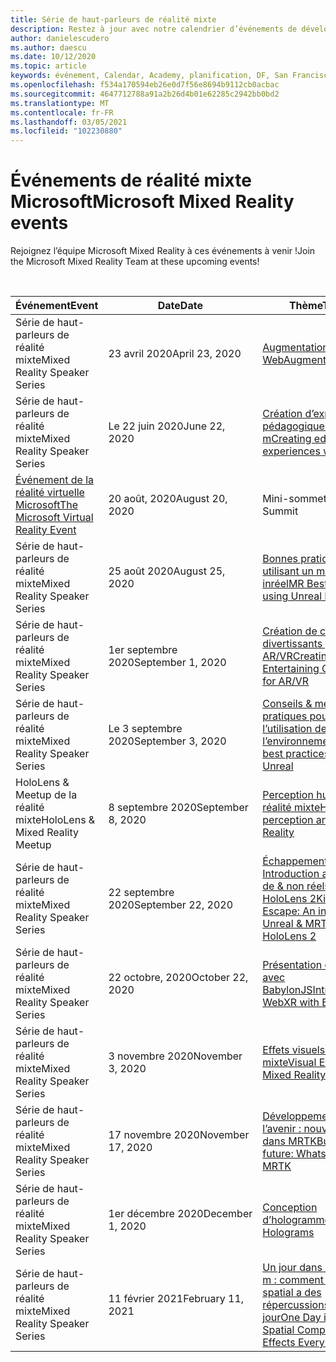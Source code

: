 ```yaml
---
title: Série de haut-parleurs de réalité mixte
description: Restez à jour avec notre calendrier d’événements de développeurs de réalité mixte au niveau du réacteur à San Francisco.
author: danielescudero
ms.author: daescu
ms.date: 10/12/2020
ms.topic: article
keywords: événement, Calendar, Academy, planification, DF, San Francisco, réacteur
ms.openlocfilehash: f534a170594eb26e0d7f56e8694b9112cb0acbac
ms.sourcegitcommit: 4647712788a91a2b26d4b01e62285c2942bb0bd2
ms.translationtype: MT
ms.contentlocale: fr-FR
ms.lasthandoff: 03/05/2021
ms.locfileid: "102230880"
---
```

# <a name="microsoft-mixed-reality-events"></a><span data-ttu-id="753de-104">Événements de réalité mixte Microsoft</span><span class="sxs-lookup"><span data-stu-id="753de-104">Microsoft Mixed Reality events</span></span>

<span data-ttu-id="753de-105">Rejoignez l’équipe Microsoft Mixed Reality à ces événements à venir !</span><span class="sxs-lookup"><span data-stu-id="753de-105">Join the Microsoft Mixed Reality Team at these upcoming events!</span></span>

<br>

|<span data-ttu-id="753de-106">Événement</span><span class="sxs-lookup"><span data-stu-id="753de-106">Event</span></span>|<span data-ttu-id="753de-107">Date</span><span class="sxs-lookup"><span data-stu-id="753de-107">Date</span></span>|<span data-ttu-id="753de-108">Thème</span><span class="sxs-lookup"><span data-stu-id="753de-108">Theme</span></span>|
|-------------|-------------|-----|
| <span data-ttu-id="753de-109">Série de haut-parleurs de réalité mixte</span><span class="sxs-lookup"><span data-stu-id="753de-109">Mixed Reality Speaker Series</span></span>|<span data-ttu-id="753de-110">23 avril 2020</span><span class="sxs-lookup"><span data-stu-id="753de-110">April 23, 2020</span></span>|[<span data-ttu-id="753de-111">Augmentation du Web</span><span class="sxs-lookup"><span data-stu-id="753de-111">Augmenting the web</span></span>](https://channel9.msdn.com/Shows/Docs-Mixed-Reality/Augmenting-WebXR-Standards)|
| <span data-ttu-id="753de-112">Série de haut-parleurs de réalité mixte</span><span class="sxs-lookup"><span data-stu-id="753de-112">Mixed Reality Speaker Series</span></span>|<span data-ttu-id="753de-113">Le 22 juin 2020</span><span class="sxs-lookup"><span data-stu-id="753de-113">June 22, 2020</span></span>|[<span data-ttu-id="753de-114">Création d’expériences pédagogiques avec m</span><span class="sxs-lookup"><span data-stu-id="753de-114">Creating educational experiences with MR</span></span>](https://channel9.msdn.com/Shows/Docs-Mixed-Reality/Educational-Experiences-in-MR)|
| [<span data-ttu-id="753de-115">Événement de la réalité virtuelle Microsoft</span><span class="sxs-lookup"><span data-stu-id="753de-115">The Microsoft Virtual Reality Event</span></span>](https://www.meetup.com/hololens-mr/events/272364822/)|<span data-ttu-id="753de-116">20 août, 2020</span><span class="sxs-lookup"><span data-stu-id="753de-116">August 20, 2020</span></span>|<span data-ttu-id="753de-117">Mini-sommet VR</span><span class="sxs-lookup"><span data-stu-id="753de-117">VR Mini Summit</span></span>|
| <span data-ttu-id="753de-118">Série de haut-parleurs de réalité mixte</span><span class="sxs-lookup"><span data-stu-id="753de-118">Mixed Reality Speaker Series</span></span>|<span data-ttu-id="753de-119">25 août 2020</span><span class="sxs-lookup"><span data-stu-id="753de-119">August 25, 2020</span></span>|[<span data-ttu-id="753de-120">Bonnes pratiques en utilisant un moteur inréel</span><span class="sxs-lookup"><span data-stu-id="753de-120">MR Best Practices using Unreal Engine</span></span>](https://channel9.msdn.com/Shows/Docs-Mixed-Reality/Tips-and-Best-Practices-for-using-UE4-in-MR)|
| <span data-ttu-id="753de-121">Série de haut-parleurs de réalité mixte</span><span class="sxs-lookup"><span data-stu-id="753de-121">Mixed Reality Speaker Series</span></span>|<span data-ttu-id="753de-122">1er septembre 2020</span><span class="sxs-lookup"><span data-stu-id="753de-122">September 1, 2020</span></span>|[<span data-ttu-id="753de-123">Création de caractères divertissants pour AR/VR</span><span class="sxs-lookup"><span data-stu-id="753de-123">Creating Entertaining Characters for AR/VR</span></span>](https://channel9.msdn.com/Shows/Docs-Mixed-Reality/Creating-Entertaining-Characters-for-Mixed-Reality)|
| <span data-ttu-id="753de-124">Série de haut-parleurs de réalité mixte</span><span class="sxs-lookup"><span data-stu-id="753de-124">Mixed Reality Speaker Series</span></span>|<span data-ttu-id="753de-125">Le 3 septembre 2020</span><span class="sxs-lookup"><span data-stu-id="753de-125">September 3, 2020</span></span>|[<span data-ttu-id="753de-126">Conseils & meilleures pratiques pour l’utilisation de l’environnement</span><span class="sxs-lookup"><span data-stu-id="753de-126">Tips & best practices for using Unreal</span></span>](https://channel9.msdn.com/Shows/Docs-Mixed-Reality/Tips-and-Best-Practices-for-using-UE4-in-MR)|
| <span data-ttu-id="753de-127">HoloLens & Meetup de la réalité mixte</span><span class="sxs-lookup"><span data-stu-id="753de-127">HoloLens & Mixed Reality Meetup</span></span>|<span data-ttu-id="753de-128">8 septembre 2020</span><span class="sxs-lookup"><span data-stu-id="753de-128">September 8, 2020</span></span>|[<span data-ttu-id="753de-129">Perception humaine et réalité mixte</span><span class="sxs-lookup"><span data-stu-id="753de-129">Human perception and Mixed Reality</span></span>](https://channel9.msdn.com/Shows/Docs-Mixed-Reality/Human-Perception-and-Mixed-Reality)|
| <span data-ttu-id="753de-130">Série de haut-parleurs de réalité mixte</span><span class="sxs-lookup"><span data-stu-id="753de-130">Mixed Reality Speaker Series</span></span>|<span data-ttu-id="753de-131">22 septembre 2020</span><span class="sxs-lookup"><span data-stu-id="753de-131">September 22, 2020</span></span>|[<span data-ttu-id="753de-132">Échappement de kippy : Introduction aux MRTK de & non réels pour HoloLens 2</span><span class="sxs-lookup"><span data-stu-id="753de-132">Kippy's Escape: An intro to Unreal & MRTK for HoloLens 2</span></span>](../develop/unreal/unreal-kippys-escape.md)|
| <span data-ttu-id="753de-133">Série de haut-parleurs de réalité mixte</span><span class="sxs-lookup"><span data-stu-id="753de-133">Mixed Reality Speaker Series</span></span>|<span data-ttu-id="753de-134">22 octobre, 2020</span><span class="sxs-lookup"><span data-stu-id="753de-134">October 22, 2020</span></span>|[<span data-ttu-id="753de-135">Présentation de WebXR avec BabylonJS</span><span class="sxs-lookup"><span data-stu-id="753de-135">Introduction to WebXR with BabylonJS</span></span>](https://channel9.msdn.com/Shows/Docs-Mixed-Reality/Adding-Augmented-Reality-to-your-Typescript-Project)|
| <span data-ttu-id="753de-136">Série de haut-parleurs de réalité mixte</span><span class="sxs-lookup"><span data-stu-id="753de-136">Mixed Reality Speaker Series</span></span>|<span data-ttu-id="753de-137">3 novembre 2020</span><span class="sxs-lookup"><span data-stu-id="753de-137">November 3, 2020</span></span>|[<span data-ttu-id="753de-138">Effets visuels en réalité mixte</span><span class="sxs-lookup"><span data-stu-id="753de-138">Visual Effects in Mixed Reality</span></span>](https://channel9.msdn.com/Shows/Mixed-Reality/Visual-Effects-in-Mixed-Reality)|
| <span data-ttu-id="753de-139">Série de haut-parleurs de réalité mixte</span><span class="sxs-lookup"><span data-stu-id="753de-139">Mixed Reality Speaker Series</span></span>|<span data-ttu-id="753de-140">17 novembre 2020</span><span class="sxs-lookup"><span data-stu-id="753de-140">November 17, 2020</span></span>|[<span data-ttu-id="753de-141">Développement de l’avenir : nouveautés dans MRTK</span><span class="sxs-lookup"><span data-stu-id="753de-141">Building the future: Whats new in MRTK</span></span>](https://channel9.msdn.com/Shows/Docs-Mixed-Reality/Building-the-Future-Whats-New-in-the-Mixed-Reality-Toolkit)|
| <span data-ttu-id="753de-142">Série de haut-parleurs de réalité mixte</span><span class="sxs-lookup"><span data-stu-id="753de-142">Mixed Reality Speaker Series</span></span>|<span data-ttu-id="753de-143">1er décembre 2020</span><span class="sxs-lookup"><span data-stu-id="753de-143">December 1, 2020</span></span>|[<span data-ttu-id="753de-144">Conception d’hologrammes</span><span class="sxs-lookup"><span data-stu-id="753de-144">Designing Holograms</span></span>](https://channel9.msdn.com/Shows/Docs-Mixed-Reality/Making-of-Designing-Holograms)|
| <span data-ttu-id="753de-145">Série de haut-parleurs de réalité mixte</span><span class="sxs-lookup"><span data-stu-id="753de-145">Mixed Reality Speaker Series</span></span>|<span data-ttu-id="753de-146">11 février 2021</span><span class="sxs-lookup"><span data-stu-id="753de-146">February 11, 2021</span></span>|[<span data-ttu-id="753de-147">Un jour dans Monsieur m : comment le calcul spatial a des répercussions chaque jour</span><span class="sxs-lookup"><span data-stu-id="753de-147">One Day in MR: How Spatial Computing Effects Every Day Life</span></span>](https://channel9.msdn.com/Shows/Mixed-Reality/One-Day-In-MR-How-Spatial-Computing-Effects-Every-Day-Life)|

